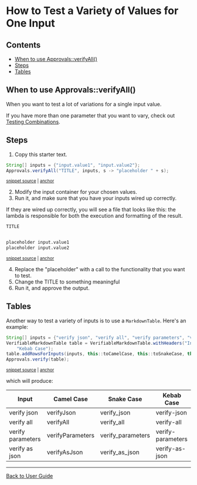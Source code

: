 <a id="top"></a>

# How to Test a Variety of Values for One Input

<!-- toc -->
## Contents

  * [When to use Approvals::verifyAll()](#when-to-use-approvalsverifyall)
  * [Steps](#steps)
  * [Tables](#tables)<!-- endToc -->

## When to use Approvals::verifyAll()

When you want to test a lot of variations for a single input value.

If you have more than one parameter that you want to vary, check out [Testing Combinations](TestCombinations.md#top).

## Steps

1. Copy this starter text.

<!-- snippet: VerifyAllStartingPoint -->
<a id='snippet-VerifyAllStartingPoint'></a>
```java
String[] inputs = {"input.value1", "input.value2"};
Approvals.verifyAll("TITLE", inputs, s -> "placeholder " + s);
```
<sup><a href='/approvaltests-tests/src/test/java/org/approvaltests/ApprovalsTest.java#L46-L49' title='Snippet source file'>snippet source</a> | <a href='#snippet-VerifyAllStartingPoint' title='Start of snippet'>anchor</a></sup>
<!-- endSnippet -->

2. Modify the input container for your chosen values.
3. Run it, and make sure that you have your inputs wired up correctly.

If they are wired up correctly, you will see a file that looks like this: the lambda is responsible for both the execution and formatting of the result.

<!-- snippet: ApprovalsTest.verifyAllTemplate.approved.txt -->
<a id='snippet-ApprovalsTest.verifyAllTemplate.approved.txt'></a>
```txt
TITLE


placeholder input.value1
placeholder input.value2
```
<sup><a href='/approvaltests-tests/src/test/java/org/approvaltests/ApprovalsTest.verifyAllTemplate.approved.txt#L1-L5' title='Snippet source file'>snippet source</a> | <a href='#snippet-ApprovalsTest.verifyAllTemplate.approved.txt' title='Start of snippet'>anchor</a></sup>
<!-- endSnippet -->

4. Replace the "placeholder" with a call to the functionality that you want to test.
5. Change the TITLE to something meaningful
6. Run it, and approve the output.


## Tables

Another way to test a variety of inputs is to use a `MarkdownTable`.
Here's an example:

<!-- snippet: markdown_table_example -->
<a id='snippet-markdown_table_example'></a>
```java
String[] inputs = {"verify json", "verify all", "verify parameters", "verify as json"};
VerifiableMarkdownTable table = VerifiableMarkdownTable.withHeaders("Input", "Camel Case", "Snake Case",
    "Kebab Case");
table.addRowsForInputs(inputs, this::toCamelCase, this::toSnakeCase, this::toKebabCase);
Approvals.verify(table);
```
<sup><a href='/approvaltests-tests/src/test/java/org/approvaltests/TableTest.java#L20-L26' title='Snippet source file'>snippet source</a> | <a href='#snippet-markdown_table_example' title='Start of snippet'>anchor</a></sup>
<!-- endSnippet -->

which will produce:

<!-- include: TableTest.differentCases.approved.md -->
|       Input       |    Camel Case    |    Snake Case     |    Kebab Case     |
|-------------------|------------------|-------------------|-------------------|
|    verify json    |    verifyJson    |    verify_json    |    verify-json    |
|    verify all     |    verifyAll     |    verify_all     |    verify-all     |
| verify parameters | verifyParameters | verify_parameters | verify-parameters |
|  verify as json   |   verifyAsJson   |  verify_as_json   |  verify-as-json   |
<!-- endInclude -->


---

[Back to User Guide](/doc/README.md#top)
